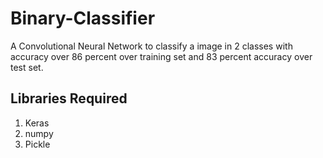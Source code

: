 # Binary-Classifier
A Convolutional Neural Network to classify a image in 2 classes with accuracy over 86 percent over training set and 83 percent accuracy over test set.

 ## Libraries Required

1. Keras
2. numpy
3. Pickle
